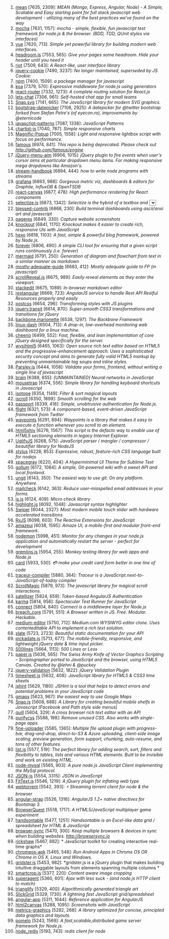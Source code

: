 1. [mean](https://github.com/linnovate/mean) [7635, 2309]: *MEAN (Mongo, Express, Angular, Node) - A Simple, Scalable and Easy starting point for full stack javascript web development - utilizing many of the best practices we've found on the way*
2. [mocha](https://github.com/mochajs/mocha) [7631, 1157]: *mocha - simple, flexible, fun javascript test framework for node.js & the browser. (BDD, TDD, QUnit styles via interfaces)*
3. [vue](https://github.com/vuejs/vue) [7620, 713]: *Simple yet powerful library for building modern web interfaces.*
4. [headroom.js](https://github.com/WickyNilliams/headroom.js) [7553, 565]: *Give your pages some headroom. Hide your header until you need it*
5. [riot](https://github.com/riot/riot) [7509, 643]: *A React-like, user interface library*
6. [jquery-cookie](https://github.com/carhartl/jquery-cookie) [7490, 3237]: *No longer maintained, superseded by JS Cookie:*
7. [npm](https://github.com/npm/npm) [7400, 1509]: *a package manager for javascript*
8. [koa](https://github.com/koajs/koa) [7379, 570]: *Expressive middleware for node.js using generators*
9. [react-router](https://github.com/rackt/react-router) [7332, 1273]: *A complete routing solution for React.js*
10. [lets-chat](https://github.com/sdelements/lets-chat) [7306, 961]: *Self-hosted chat app for small teams*
11. [Snap.svg](https://github.com/adobe-webplatform/Snap.svg) [7141, 665]: *The JavaScript library for modern SVG graphics.*
12. [bootstrap-datepicker](https://github.com/eternicode/bootstrap-datepicker) [7108, 2925]: *A datepicker for @twitter bootstrap forked from Stefan Petre's (of eyecon.ro), improvements by @eternicode*
13. [javascript-patterns](https://github.com/shichuan/javascript-patterns) [7087, 1338]: *JavaScript Patterns*
14. [chartist-js](https://github.com/gionkunz/chartist-js) [7040, 787]: *Simple responsive charts*
15. [Magnific-Popup](https://github.com/dimsemenov/Magnific-Popup) [7005, 1558]: *Light and responsive lightbox script with focus on performance.*
16. [famous](https://github.com/Famous/famous) [6974, 841]: *This repo is being deprecated. Please check out http://github.com/famous/engine*
17. [jQuery-menu-aim](https://github.com/kamens/jQuery-menu-aim) [6906, 1015]: *jQuery plugin to fire events when user's cursor aims at particular dropdown menu items. For making responsive mega dropdowns like Amazon's.*
18. [stream-handbook](https://github.com/substack/stream-handbook) [6894, 444]: *how to write node programs with streams*
19. [grafana](https://github.com/grafana/grafana) [6893, 988]: *Gorgeous metric viz, dashboards & editors for Graphite, InfluxDB & OpenTSDB*
20. [react-canvas](https://github.com/Flipboard/react-canvas) [6877, 478]: *High performance <canvas> rendering for React components*
21. [selectize.js](https://github.com/brianreavis/selectize.js) [6873, 1342]: *Selectize is the hybrid of a textbox and <select> box. It's jQuery based and it has autocomplete and native-feeling keyboard navigation; useful for tagging, contact lists, etc.*
22. [blessed-contrib](https://github.com/yaronn/blessed-contrib) [6868, 230]: *Build terminal dashboards using ascii/ansi art and javascript*
23. [pageres](https://github.com/sindresorhus/pageres) [6849, 330]: *Capture website screenshots*
24. [knockout](https://github.com/knockout/knockout) [6841, 1170]: *Knockout makes it easier to create rich, responsive UIs with JavaScript*
25. [hexo](https://github.com/hexojs/hexo) [6818, 1103]: *A fast, simple & powerful blog framework, powered by Node.js.*
26. [forever](https://github.com/foreverjs/forever) [6806, 490]: *A simple CLI tool for ensuring that a given script runs continuously (i.e. forever)*
27. [mermaid](https://github.com/knsv/mermaid) [6791, 250]: *Generation of diagram and flowchart from text in a similar manner as markdown*
28. [mostly-adequate-guide](https://github.com/MostlyAdequate/mostly-adequate-guide) [6683, 412]: *Mostly adequate guide to FP (in javascript)*
29. [scrollReveal.js](https://github.com/jlmakes/scrollReveal.js) [6675, 989]: *Easily reveal elements as they enter the viewport.*
30. [stackedit](https://github.com/benweet/stackedit) [6675, 1089]: *In-browser markdown editor*
31. [restangular](https://github.com/mgonto/restangular) [6669, 723]: *AngularJS service to handle Rest API Restful Resources properly and easily*
32. [postcss](https://github.com/postcss/postcss) [6654, 296]: *Transforming styles with JS plugins*
33. [jquery.transit](https://github.com/rstacruz/jquery.transit) [6614, 870]: *Super-smooth CSS3 transformations and transitions for jQuery*
34. [backbone.marionette](https://github.com/marionettejs/backbone.marionette) [6538, 1297]: *The Backbone Framework*
35. [linux-dash](https://github.com/afaqurk/linux-dash) [6504, 713]: *A drop-in, low-overhead monitoring web dashboard for a linux machine.*
36. [cheerio](https://github.com/cheeriojs/cheerio) [6499, 552]: *Fast, flexible, and lean implementation of core jQuery designed specifically for the server.*
37. [wysihtml5](https://github.com/xing/wysihtml5) [6465, 1063]: *Open source rich text editor based on HTML5 and the progressive-enhancement approach. Uses a sophisticated security concept and aims to generate fully valid HTML5 markup by preventing unmaintainable tag soups and inline styles.*
38. [Parsley.js](https://github.com/guillaumepotier/Parsley.js) [6444, 1058]: *Validate your forms, frontend, without writing a single line of javascript*
39. [brain](https://github.com/harthur/brain) [6388, 655]: *[UNMAINTAINED] Neural networks in JavaScript*
40. [mousetrap](https://github.com/ccampbell/mousetrap) [6374, 556]: *Simple library for handling keyboard shortcuts in Javascript*
41. [isotope](https://github.com/metafizzy/isotope) [6354, 1149]: *Filter & sort magical layouts*
42. [iscroll](https://github.com/cubiq/iscroll) [6350, 1899]: *Smooth scrolling for the web*
43. [passport](https://github.com/jaredhanson/passport) [6339, 418]: *Simple, unobtrusive authentication for Node.js.*
44. [flight](https://github.com/flightjs/flight) [6321, 573]: *A component-based, event-driven JavaScript framework from Twitter*
45. [waypoints](https://github.com/imakewebthings/waypoints) [6291, 894]: *Waypoints is a library that makes it easy to execute a function whenever you scroll to an element.*
46. [html5shiv](https://github.com/aFarkas/html5shiv) [6276, 1567]: *This script is the defacto way to enable use of HTML5 sectioning elements in legacy Internet Explorer.*
47. [UglifyJS](https://github.com/mishoo/UglifyJS) [6268, 575]: *JavaScript parser / mangler / compressor / beautifier library for NodeJS*
48. [stylus](https://github.com/stylus/stylus) [6228, 853]: *Expressive, robust, feature-rich CSS language built for nodejs*
49. [spacegray](https://github.com/kkga/spacegray) [6220, 404]: *A Hyperminimal UI Theme for Sublime Text*
50. [gollum](https://github.com/gollum/gollum) [6172, 1084]: *A simple, Git-powered wiki with a sweet API and local frontend.*
51. [ungit](https://github.com/FredrikNoren/ungit) [6143, 350]: *The easiest way to use git. On any platform. Anywhere.*
52. [mailcheck](https://github.com/mailcheck/mailcheck) [6142, 363]: *Reduce user-misspelled email addresses in your forms.*
53. [is.js](https://github.com/arasatasaygin/is.js) [6124, 409]: *Micro check library*
54. [highlight.js](https://github.com/isagalaev/highlight.js) [6092, 1048]: *Javascript syntax highlighter*
55. [Swiper](https://github.com/nolimits4web/Swiper) [6044, 2327]: *Most modern mobile touch slider with hardware accelerated transitions*
56. [RxJS](https://github.com/Reactive-Extensions/RxJS) [6098, 603]: *The Reactive Extensions for JavaScript*
57. [amazeui](https://github.com/allmobilize/amazeui) [6038, 1595]: *Amaze UI, a mobile-first and modular front-end framework.*
58. [nodemon](https://github.com/remy/nodemon) [5998, 451]: *Monitor for any changes in your node.js application and automatically restart the server - perfect for development*
59. [gremlins.js](https://github.com/marmelab/gremlins.js) [5954, 255]: *Monkey testing library for web apps and Node.js*
60. [card](https://github.com/jessepollak/card) [5933, 530]: *:credit_card: make your credit card form better in one line of code*
61. [traceur-compiler](https://github.com/google/traceur-compiler) [5880, 364]: *Traceur is a JavaScript.next-to-JavaScript-of-today compiler*
62. [ScrollMagic](https://github.com/janpaepke/ScrollMagic) [5879, 973]: *The javascript library for magical scroll interactions.*
63. [satellizer](https://github.com/sahat/satellizer) [5824, 659]: *Token-based AngularJS Authentication*
64. [karma](https://github.com/karma-runner/karma) [5814, 956]: *Spectacular Test Runner for JavaScript*
65. [connect](https://github.com/senchalabs/connect) [5804, 840]: *Connect is a middleware layer for Node.js*
66. [breach_core](https://github.com/breach/breach_core) [5791, 551]: *A Browser written in JS. Free. Modular. Hackable.*
67. [medium-editor](https://github.com/yabwe/medium-editor) [5750, 712]: *Medium.com WYSIWYG editor clone. Uses contenteditable API to implement a rich text solution.*
68. [slate](https://github.com/tripit/slate) [5723, 2723]: *Beautiful static documentation for your API*
69. [pickadate.js](https://github.com/amsul/pickadate.js) [5713, 677]: *The mobile-friendly, responsive, and lightweight jQuery date & time input picker.*
70. [500lines](https://github.com/aosabook/500lines) [5664, 1113]: *500 Lines or Less*
71. [paper.js](https://github.com/paperjs/paper.js) [5636, 565]: *The Swiss Army Knife of Vector Graphics Scripting – Scriptographer ported to JavaScript and the browser, using HTML5 Canvas. Created by @lehni & @puckey*
72. [jquery-validation](https://github.com/jzaefferer/jquery-validation) [5632, 1822]: *jQuery Validation Plugin*
73. [timesheet.js](https://github.com/sbstjn/timesheet.js) [5632, 408]: *JavaScript library for HTML5 & CSS3 time sheets*
74. [jshint](https://github.com/jshint/jshint) [5629, 1180]: *JSHint is a tool that helps to detect errors and potential problems in your JavaScript code*
75. [gmaps](https://github.com/hpneo/gmaps) [5623, 967]: *the easiest way to use Google Maps*
76. [Snap.js](https://github.com/jakiestfu/Snap.js) [5608, 688]: *A Library for creating beautiful mobile shelfs in Javascript (Facebook and Path style side menus)*
77. [quill](https://github.com/quilljs/quill) [5604, 329]: *A cross browser rich text editor with an API*
78. [purifycss](https://github.com/purifycss/purifycss) [5588, 198]: *Remove unused CSS. Also works with single-page apps.*
79. [fine-uploader](https://github.com/FineUploader/fine-uploader) [5585, 1365]: *Multiple file upload plugin with progress-bar, drag-and-drop, direct-to-S3 & Azure uploading, client-side image scaling, preview generation, form support, chunking, auto-resume, and tons of other features.*
80. [list.js](https://github.com/javve/list.js) [5577, 519]: *The perfect library for adding search, sort, filters and flexibility to tables, lists and various HTML elements. Built to be invisible and work on existing HTML.*
81. [node-mysql](https://github.com/felixge/node-mysql) [5565, 903]: *A pure node.js JavaScript Client implementing the MySql protocol.*
82. [JSON-js](https://github.com/douglascrockford/JSON-js) [5554, 3315]: *JSON in JavaScript*
83. [FitText.js](https://github.com/davatron5000/FitText.js) [5546, 1219]: *A jQuery plugin for inflating web type*
84. [webtorrent](https://github.com/feross/webtorrent) [5542, 393]: *:zap: Streaming torrent client for node & the browser*
85. [angular-strap](https://github.com/mgcrea/angular-strap) [5526, 1316]: *AngularJS 1.2+ native directives for Bootstrap 3.*
86. [BrowserQuest](https://github.com/mozilla/BrowserQuest) [5518, 1717]: *A HTML5/JavaScript multiplayer game experiment*
87. [handsontable](https://github.com/handsontable/handsontable) [5477, 1251]: *Handsontable is an Excel-like data grid / spreadsheet for HTML & JavaScript*
88. [browser-sync](https://github.com/BrowserSync/browser-sync) [5470, 300]: *Keep multiple browsers & devices in sync when building websites. http://browsersync.io*
89. [rickshaw](https://github.com/shutterstock/rickshaw) [5467, 882]: * JavaScript toolkit for creating interactive real-time graphs*
90. [chromeos-apk](https://github.com/vladikoff/chromeos-apk) [5465, 548]: *Run Android Apps in Chrome OS OR Chrome in OS X, Linux and Windows.*
91. [gridster.js](https://github.com/ducksboard/gridster.js) [5453, 982]: *gridster.js is a jQuery plugin that makes building intuitive draggable layouts from elements spanning multiple columns *
92. [smartcrop.js](https://github.com/jwagner/smartcrop.js) [5377, 220]: *Content aware image cropping*
93. [superagent](https://github.com/visionmedia/superagent) [5360, 601]: *Ajax with less suck - (and node.js HTTP client to match)*
94. [trianglify](https://github.com/qrohlf/trianglify) [5329, 400]: *Algorithmically generated triangle art*
95. [SlickGrid](https://github.com/mleibman/SlickGrid) [5329, 1730]: *A lightning fast JavaScript grid/spreadsheet*
96. [angular-app](https://github.com/angular-app/angular-app) [5311, 1644]: *Reference application for AngularJS*
97. [html2canvas](https://github.com/niklasvh/html2canvas) [5288, 1095]: *Screenshots with JavaScript*
98. [metrics-graphics](https://github.com/mozilla/metrics-graphics) [5282, 268]: *A library optimized for concise, principled data graphics and layouts.*
99. [pomelo](https://github.com/NetEase/pomelo) [5243, 1569]: *A fast,scalable,distributed game server framework for Node.js.*
100. [node_redis](https://github.com/NodeRedis/node_redis) [5193, 743]: *redis client for node*
